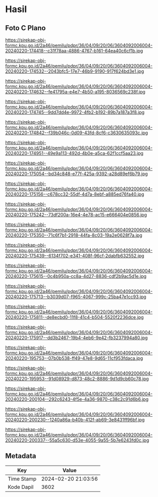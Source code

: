 # Hasil

## Foto C Plano

https://sirekap-obj-formc.kpu.go.id/2a46/pemilu/pdpr/36/04/09/20/06/3604092006004-20240220-174418--c31f78aa-4886-4767-b161-64ea40c6cf1b.jpg

https://sirekap-obj-formc.kpu.go.id/2a46/pemilu/pdpr/36/04/09/20/06/3604092006004-20240220-174532--2043bfc5-17e7-46b9-9190-917f624bd3e1.jpg

https://sirekap-obj-formc.kpu.go.id/2a46/pemilu/pdpr/36/04/09/20/06/3604092006004-20240220-174632--fe41795a-e4e7-4b50-a195-8036569c238f.jpg

https://sirekap-obj-formc.kpu.go.id/2a46/pemilu/pdpr/36/04/09/20/06/3604092006004-20240220-174745--9dd7dd4e-9972-4fb2-b192-89b7a187a3f8.jpg

https://sirekap-obj-formc.kpu.go.id/2a46/pemilu/pdpr/36/04/09/20/06/3604092006004-20240220-174842--f39b046c-0d09-43fd-8cf6-c3630635093c.jpg

https://sirekap-obj-formc.kpu.go.id/2a46/pemilu/pdpr/36/04/09/20/06/3604092006004-20240220-174951--49e9a113-492d-4b0e-a5ca-62f1ccf5aa23.jpg

https://sirekap-obj-formc.kpu.go.id/2a46/pemilu/pdpr/36/04/09/20/06/3604092006004-20240220-175054--bd34c848-e77f-425a-9392-a28d89ef6b79.jpg

https://sirekap-obj-formc.kpu.go.id/2a46/pemilu/pdpr/36/04/09/20/06/3604092006004-20240220-175156--c678cc32-55df-4d7a-8ebf-a885ed76fa40.jpg

https://sirekap-obj-formc.kpu.go.id/2a46/pemilu/pdpr/36/04/09/20/06/3604092006004-20240220-175242--73df200a-16e4-4e78-ac15-e666404e0856.jpg

https://sirekap-obj-formc.kpu.go.id/2a46/pemilu/pdpr/36/04/09/20/06/3604092006004-20240220-175350--71c6f7b1-2918-44fa-8c03-19a2e0628f7a.jpg

https://sirekap-obj-formc.kpu.go.id/2a46/pemilu/pdpr/36/04/09/20/06/3604092006004-20240220-175439--6134f702-e341-408f-96cf-2dabfb632552.jpg

https://sirekap-obj-formc.kpu.go.id/2a46/pemilu/pdpr/36/04/09/20/06/3604092006004-20240220-175615--0c4b950a-cc8a-4d27-8836-cdf2b9ac5d1e.jpg

https://sirekap-obj-formc.kpu.go.id/2a46/pemilu/pdpr/36/04/09/20/06/3604092006004-20240220-175713--b3039d07-f965-4067-999c-25ba47e1cc93.jpg

https://sirekap-obj-formc.kpu.go.id/2a46/pemilu/pdpr/36/04/09/20/06/3604092006004-20240220-175811--de8ecbd0-11f8-41c4-b504-5520f2236dce.jpg

https://sirekap-obj-formc.kpu.go.id/2a46/pemilu/pdpr/36/04/09/20/06/3604092006004-20240220-175917--dd3b2467-19b4-4eb6-9e42-fb3237994a80.jpg

https://sirekap-obj-formc.kpu.go.id/2a46/pemilu/pdpr/36/04/09/20/06/3604092006004-20240220-195753--07b0b538-ff49-47e8-9d65-11cf953fdaca.jpg

https://sirekap-obj-formc.kpu.go.id/2a46/pemilu/pdpr/36/04/09/20/06/3604092006004-20240220-195953--91d08929-d873-48c2-8886-9d1d9cb60c78.jpg

https://sirekap-obj-formc.kpu.go.id/2a46/pemilu/pdpr/36/04/09/20/06/3604092006004-20240220-200104--292c6243-4f5e-4a36-9870-c38c2c91d6b6.jpg

https://sirekap-obj-formc.kpu.go.id/2a46/pemilu/pdpr/36/04/09/20/06/3604092006004-20240220-200230--1240a86a-b40b-412f-ab69-3e8431ff96bf.jpg

https://sirekap-obj-formc.kpu.go.id/2a46/pemilu/pdpr/36/04/09/20/06/3604092006004-20240220-200337--55a5c630-d53e-4055-9a55-5b7e6243fd0c.jpg


## Metadata

| Key        | Value               |
| ---------- | ------------------- |
| Time Stamp | 2024-02-20 21:03:56 |
| Kode Dapil | 3602                |



